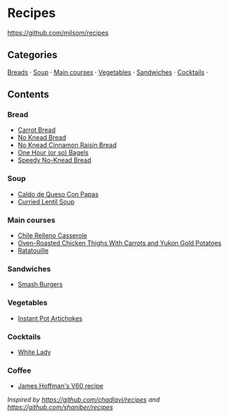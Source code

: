 # Recipes

<https://github.com/milsom/recipes>

## Categories
[Breads](#breads) &middot; [Soup](#soup) &middot; [Main courses](#main-courses) &middot; [Vegetables](#vegetables) &middot; [Sandwiches](#sandwiches) &middot; [Cocktails](#cocktails) &middot;

## Contents

### Bread

* [Carrot Bread](./food/bread/carrot-bread.md)
* [No Knead Bread](./food/bread/no-knead-bread.md)
* [No Knead Cinnamon Raisin Bread](./food/bread/no-knead-cinnamon-raisin-bread.md)
* [One Hour (or so) Bagels](./food/bread/one-hour-bagels.md)
* [Speedy No-Knead Bread](./food/bread/speedy-no-knead-bread.md)

### Soup

* [Caldo de Queso Con Papas](./food/soup/caldo-de-queso.md)
* [Curried Lentil Soup](./food/soup/curried-lentil-soup.md)

### Main courses

* [Chile Relleno Casserole](./food/mains/chile-relleno-casserole.md)
* [Oven-Roasted Chicken Thighs With Carrots and Yukon Gold Potatoes](./food/mains/oven-roasted-chicken-with-carrots-potatoes.md)
* [Ratatouille](./food/mains/ratatoille.md)

### Sandwiches

* [Smash Burgers](./food/sandwiches/smash-burgers.md)

### Vegetables

* [Instant Pot Artichokes](./food/vegetables/instant-pot-artichokes.md)

### Cocktails

* [White Lady](./drink/cocktails/white-lady.md)

### Coffee

* [James Hoffman's V60 recipe](./drink/coffee/james-hottman-v60.md)

_Inspired by <https://github.com/chadlavi/recipes> and <https://github.com/shaniber/recipes>_
